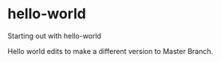# hello-world
Starting out with hello-world

Hello world edits to make a different version to Master Branch.
